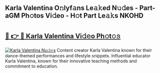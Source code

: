 ## Karla Valentina O𝚗lyf𝚊ns Le𝚊𝚔ed N𝚞𝚍es - Part-aGM Ph𝚘tos Vi𝚍eo - H𝚘t Part Le𝚊𝚔s NKOHD

# <h2><a href="http://hf0est.feru.top/?c=Karla+Valentina">🔗 👉 🔴 Karla Valentina Vi𝚍𝚎o Ph𝚘t𝚘𝚜</a></h2>

[![Karla Valentina Nu𝚍𝚎s](https://i.imgur.com/0TWrTi3.gif)](http://hf0est.feru.top/?c=Karla+Valentina)
Content creator Karla Valentina known for their dance-themed performances and lifestyle snippets. Influential educator Karla Valentina, known for their innovative teaching methods and commitment to education. 
